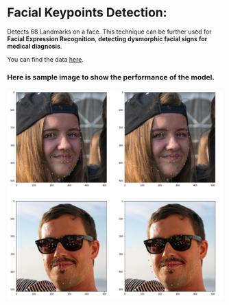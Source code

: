 <h1>Facial Keypoints Detection:</h1>
<p>
	Detects 68 Landmarks on a face. This technique can be further used for <strong>Facial Expression Recognition</strong>, <strong>detecting dysmorphic facial signs for medical diagnosis</strong>.
</p>
<p>
	You can find the data <a href="https://www.kaggle.com/prashantarorat/facial-key-point-data">here</a>.
</p>
<h3>Here is sample image to show the performance of the model.</h3>
<img src="Sample.png">